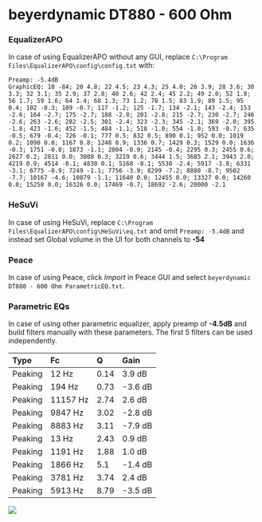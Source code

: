 # beyerdynamic DT880 - 600 Ohm

### EqualizerAPO
In case of using EqualizerAPO without any GUI, replace `C:\Program Files\EqualizerAPO\config\config.txt`
with:
```
Preamp: -5.4dB
GraphicEQ: 10 -84; 20 4.8; 22 4.5; 23 4.3; 25 4.0; 26 3.9; 28 3.6; 30 3.3; 32 3.1; 35 2.9; 37 2.8; 40 2.6; 42 2.4; 45 2.2; 49 2.0; 52 1.8; 56 1.7; 59 1.6; 64 1.4; 68 1.3; 73 1.2; 78 1.5; 83 1.9; 89 1.5; 95 0.4; 102 -0.3; 109 -0.7; 117 -1.2; 125 -1.7; 134 -2.1; 143 -2.4; 153 -2.6; 164 -2.7; 175 -2.7; 188 -2.8; 201 -2.8; 215 -2.7; 230 -2.7; 246 -2.6; 263 -2.6; 282 -2.5; 301 -2.4; 323 -2.3; 345 -2.1; 369 -2.0; 395 -1.8; 423 -1.6; 452 -1.5; 484 -1.1; 518 -1.0; 554 -1.0; 593 -0.7; 635 -0.5; 679 -0.4; 726 -0.1; 777 0.5; 832 0.5; 890 0.1; 952 0.0; 1019 0.2; 1090 0.8; 1167 0.8; 1248 0.9; 1336 0.7; 1429 0.3; 1529 0.0; 1636 -0.3; 1751 -0.8; 1873 -1.1; 2004 -0.9; 2145 -0.4; 2295 0.3; 2455 0.6; 2627 0.2; 2811 0.0; 3008 0.3; 3219 0.6; 3444 1.5; 3685 2.1; 3943 2.0; 4219 0.9; 4514 -0.1; 4830 0.1; 5168 -0.1; 5530 -2.4; 5917 -3.8; 6331 -3.1; 6775 -0.9; 7249 -1.1; 7756 -3.9; 8299 -7.2; 8880 -8.7; 9502 -7.7; 10167 -4.6; 10879 -1.1; 11640 0.0; 12455 0.0; 13327 0.0; 14260 0.0; 15258 0.0; 16326 0.0; 17469 -0.7; 18692 -2.6; 20000 -2.1
```

### HeSuVi
In case of using HeSuVi, replace `C:\Program Files\EqualizerAPO\config\HeSuVi\eq.txt` and omit `Preamp:
-5.4dB` and instead set Global volume in the UI for both channels to **-54**

### Peace
In case of using Peace, click *Import* in Peace GUI and select `beyerdynamic DT880 - 600 Ohm ParametricEQ.txt`.

### Parametric EQs
In case of using other parametric equalizer, apply preamp of **-4.5dB** and build filters manually with
these parameters. The first 5 filters can be used independently.

| Type    | Fc       |    Q | Gain    |
|:--------|:---------|:-----|:--------|
| Peaking | 12 Hz    | 0.14 | 3.9 dB  |
| Peaking | 194 Hz   | 0.73 | -3.6 dB |
| Peaking | 11157 Hz | 2.74 | 2.6 dB  |
| Peaking | 9847 Hz  | 3.02 | -2.8 dB |
| Peaking | 8883 Hz  | 3.11 | -7.9 dB |
| Peaking | 13 Hz    | 2.43 | 0.9 dB  |
| Peaking | 1191 Hz  | 1.88 | 1.0 dB  |
| Peaking | 1866 Hz  | 5.1  | -1.4 dB |
| Peaking | 3781 Hz  | 3.74 | 2.4 dB  |
| Peaking | 5913 Hz  | 8.79 | -3.5 dB |

![](https://raw.githubusercontent.com/jaakkopasanen/AutoEq/master/results/headphonecom/sbaf-serious/beyerdynamic%20DT880%20-%20600%20Ohm/beyerdynamic%20DT880%20-%20600%20Ohm.png)